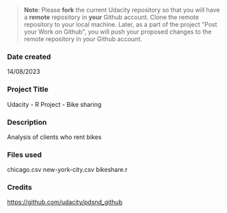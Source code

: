 >**Note**: Please **fork** the current Udacity repository so that you will have a **remote** repository in **your** Github account. Clone the remote repository to your local machine. Later, as a part of the project "Post your Work on Github", you will push your proposed changes to the remote repository in your Github account.

### Date created
14/08/2023

### Project Title
Udacity - R Project - Bike sharing

### Description
Analysis of clients who rent bikes

### Files used
chicago.csv
new-york-city.csv
bikeshare.r

### Credits
https://github.com/udacity/pdsnd_github
